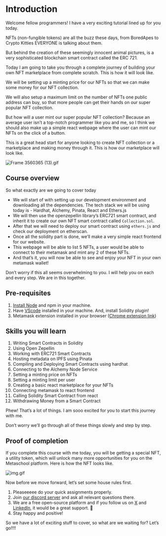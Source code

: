 ﻿# Introduction

Welcome fellow programmers! I have a very exciting tutorial lined up for you today.

NFTs (non-fungible tokens) are all the buzz these days, from BoredApes to Crypto Kitties EVERYONE is talking about them.

But behind the creation of these seemingly innocent animal pictures, is a very sophisticated blockchain smart contract called the ERC 721.

Today I am going to take you through a complete journey of building your own NFT marketplace from complete scratch. This is how it will look like.

We will be setting up a minting price for our NFTs so that we can make some money for our NFT collection.

We will also setup a maximum limit on the number of NFTs one public address can buy, so that more people can get their hands on our super popular NFT collection.

But how will a user mint our super popular NFT collection? Because an average user isn’t a top-notch programmer like you and me, so I think we should also make up a simple react webpage where the user can mint our NFTs on the click of a button.

This is a great head start for anyone looking to create NFT collection or a marketplace and making money through it. This is how our marketplace will look like.

![Frame 3560365 (13).gif](https://github.com/0xmetaschool/Learning-Projects/blob/main/assests_for_all/Launch%20your%20own%20epic%20NFT%20place/1%20Getting%20Started/1.%20Introduction/Frame_3560365_(13).gif?raw=true)

## Course overview

So what exactly are we going to cover today

- We will start of with setting up our development environment and downloading all the dependencies. The tech stack we will be using today is - Hardhat, Alchemy, Pinata, React and Ethers.js
- We will then use the openzepellin library’s ERC721 smart contract, and inherit it to create our own NFT smart contract called `Collection.sol`.
- After that we will need to deploy our smart contract using `ethers.js` and check our deployment on etherscan.
- Once all the solidity part is done, we’ll make a very simple react frontend for our website.
- This webpage will be able to list 5 NFTs, a user would be able to connect to their metamask and mint any 2 of these NFTs.
- And that’s it, you will now be able to see and enjoy your NFT in your own metamask wallet!

Don’t worry if this all seems overwhelming to you. I will help you on each and every step. We are in this together.

## Pre-requisites

1. [Install Node](https://nodejs.org/en/download) and npm in your machine.
2. Have [VScode](https://code.visualstudio.com/download) installed in your machine. And, install Solidity plugin!
3. Metamask extension installed in your browser ([Chrome extension link](https://chrome.google.com/webstore/detail/metamask/nkbihfbeogaeaoehlefnkodbefgpgknn))

## Skills you will learn

1. Writing Smart Contracts in Solidity
2. Using Open Zepellin
3. Working with ERC721 Smart Contracts
4. Hosting metadata on IPFS using Pinata
5. Compiling and Deploying Smart Contracts using hardhat
6. Connecting to the Alchemy Node Service
7. Setting a minting price on NFTs
8. Setting a minting limit per user
9. Creating a basic react marketplace for your NFTs
10. Connecting metamask to react frontend
11. Calling Solidity Smart Contract from react
12. Withdrawing Money from a Smart Contract

Phew! That’s a lot of things. I am sooo excited for you to start this journey with me.

Don’t worry we’ll go through all of these things slowly and step by step.

## Proof of completion

If you complete this course with me today, you will be getting a special NFT, a utility token, which will unlock many more opportunities for you on the Metaschool platform. Here is how the NFT looks like.

![img.gif](https://github.com/0xmetaschool/Learning-Projects/blob/main/assests_for_all/course%20NFT.gif?raw=true)


Now before we move forward, let’s set some house rules first.
1. Pleaseeeee do your quick assignments properly.
2. Join [our discord server](https://discord.gg/vbVMUwXWgc) and ask all relevant questions there.
3. We are a free open-source platform and if you follow us on [X](https://bit.ly/nft-marketplace-twitter) and [LinkedIn](https://bit.ly/nft-marketplace-linkedin), it would be a great support. 🫣
4. Stay happy and positive!


So we have a lot of exciting stuff to cover, so what are we waiting for? Let’s go!!!!
